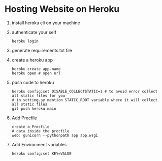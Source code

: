 # Hosting Website on Heroku

1. install heroku cli on your machine

2. authenticate your self
	```
	heroku login
	```

3. generate requirements.txt file

4. create a heroku app
	```
	heroku create app-name
	heroku open # open url
	``` 
5. push code to heroku
	```
	heroku config:set DISABLE_COLLECTSTATIC=1 # to avoid error collect all static files for you
	# in setting.py mention STATIC_ROOT variable where it will collect all static files
	git push heroku main
	``` 
6. Add Procfile
	```
	create a Procfile 
	# data inside the procfile
	web: gunicorn --pythonpath app app.wsgi
	```
7. Add Environment variables 
	```
	heroku config:set KEY=VALUE
	```
